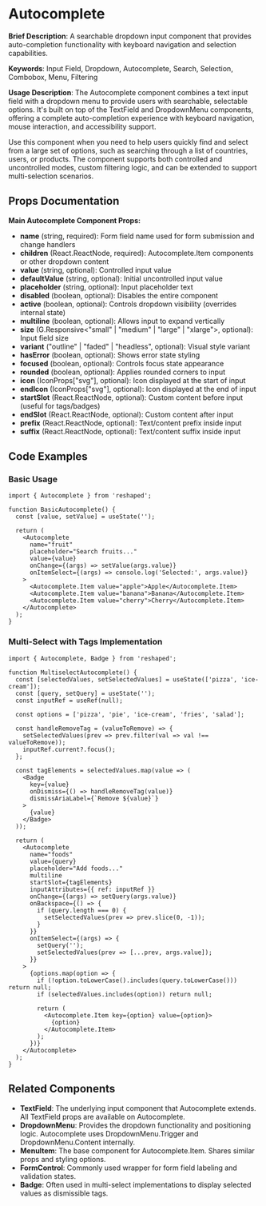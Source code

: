 # Autocomplete

**Brief Description**: A searchable dropdown input component that provides auto-completion functionality with keyboard navigation and selection capabilities.

**Keywords**: Input Field, Dropdown, Autocomplete, Search, Selection, Combobox, Menu, Filtering

**Usage Description**: The Autocomplete component combines a text input field with a dropdown menu to provide users with searchable, selectable options. It's built on top of the TextField and DropdownMenu components, offering a complete auto-completion experience with keyboard navigation, mouse interaction, and accessibility support.

Use this component when you need to help users quickly find and select from a large set of options, such as searching through a list of countries, users, or products. The component supports both controlled and uncontrolled modes, custom filtering logic, and can be extended to support multi-selection scenarios.

## Props Documentation

**Main Autocomplete Component Props:**

- **name** (string, required): Form field name used for form submission and change handlers
- **children** (React.ReactNode, required): Autocomplete.Item components or other dropdown content
- **value** (string, optional): Controlled input value
- **defaultValue** (string, optional): Initial uncontrolled input value
- **placeholder** (string, optional): Input placeholder text
- **disabled** (boolean, optional): Disables the entire component
- **active** (boolean, optional): Controls dropdown visibility (overrides internal state)
- **multiline** (boolean, optional): Allows input to expand vertically
- **size** (G.Responsive<"small" | "medium" | "large" | "xlarge">, optional): Input field size
- **variant** ("outline" | "faded" | "headless", optional): Visual style variant
- **hasError** (boolean, optional): Shows error state styling
- **focused** (boolean, optional): Controls focus state appearance
- **rounded** (boolean, optional): Applies rounded corners to input
- **icon** (IconProps["svg"], optional): Icon displayed at the start of input
- **endIcon** (IconProps["svg"], optional): Icon displayed at the end of input
- **startSlot** (React.ReactNode, optional): Custom content before input (useful for tags/badges)
- **endSlot** (React.ReactNode, optional): Custom content after input
- **prefix** (React.ReactNode, optional): Text/content prefix inside input
- **suffix** (React.ReactNode, optional): Text/content suffix inside input

## Code Examples

### Basic Usage
```tsx
import { Autocomplete } from 'reshaped';

function BasicAutocomplete() {
  const [value, setValue] = useState('');
  
  return (
    <Autocomplete
      name="fruit"
      placeholder="Search fruits..."
      value={value}
      onChange={(args) => setValue(args.value)}
      onItemSelect={(args) => console.log('Selected:', args.value)}
    >
      <Autocomplete.Item value="apple">Apple</Autocomplete.Item>
      <Autocomplete.Item value="banana">Banana</Autocomplete.Item>
      <Autocomplete.Item value="cherry">Cherry</Autocomplete.Item>
    </Autocomplete>
  );
}
```

### Multi-Select with Tags Implementation
```tsx
import { Autocomplete, Badge } from 'reshaped';

function MultiselectAutocomplete() {
  const [selectedValues, setSelectedValues] = useState(['pizza', 'ice-cream']);
  const [query, setQuery] = useState('');
  const inputRef = useRef(null);

  const options = ['pizza', 'pie', 'ice-cream', 'fries', 'salad'];

  const handleRemoveTag = (valueToRemove) => {
    setSelectedValues(prev => prev.filter(val => val !== valueToRemove));
    inputRef.current?.focus();
  };

  const tagElements = selectedValues.map(value => (
    <Badge 
      key={value}
      onDismiss={() => handleRemoveTag(value)}
      dismissAriaLabel={`Remove ${value}`}
    >
      {value}
    </Badge>
  ));

  return (
    <Autocomplete
      name="foods"
      value={query}
      placeholder="Add foods..."
      multiline
      startSlot={tagElements}
      inputAttributes={{ ref: inputRef }}
      onChange={(args) => setQuery(args.value)}
      onBackspace={() => {
        if (query.length === 0) {
          setSelectedValues(prev => prev.slice(0, -1));
        }
      }}
      onItemSelect={(args) => {
        setQuery('');
        setSelectedValues(prev => [...prev, args.value]);
      }}
    >
      {options.map(option => {
        if (!option.toLowerCase().includes(query.toLowerCase())) return null;
        if (selectedValues.includes(option)) return null;
        
        return (
          <Autocomplete.Item key={option} value={option}>
            {option}
          </Autocomplete.Item>
        );
      })}
    </Autocomplete>
  );
}
```

## Related Components

- **TextField**: The underlying input component that Autocomplete extends. All TextField props are available on Autocomplete.
- **DropdownMenu**: Provides the dropdown functionality and positioning logic. Autocomplete uses DropdownMenu.Trigger and DropdownMenu.Content internally.
- **MenuItem**: The base component for Autocomplete.Item. Shares similar props and styling options.
- **FormControl**: Commonly used wrapper for form field labeling and validation states.
- **Badge**: Often used in multi-select implementations to display selected values as dismissible tags.